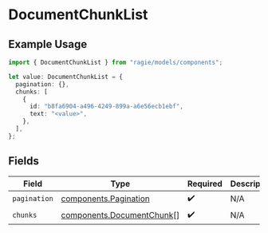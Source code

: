 # DocumentChunkList

## Example Usage

```typescript
import { DocumentChunkList } from "ragie/models/components";

let value: DocumentChunkList = {
  pagination: {},
  chunks: [
    {
      id: "b8fa6904-a496-4249-899a-a6e56ecb1ebf",
      text: "<value>",
    },
  ],
};
```

## Fields

| Field                                                                  | Type                                                                   | Required                                                               | Description                                                            |
| ---------------------------------------------------------------------- | ---------------------------------------------------------------------- | ---------------------------------------------------------------------- | ---------------------------------------------------------------------- |
| `pagination`                                                           | [components.Pagination](../../models/components/pagination.md)         | :heavy_check_mark:                                                     | N/A                                                                    |
| `chunks`                                                               | [components.DocumentChunk](../../models/components/documentchunk.md)[] | :heavy_check_mark:                                                     | N/A                                                                    |